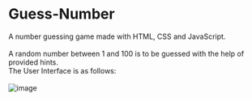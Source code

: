 # Guess-Number
A number guessing game made with HTML, CSS and JavaScript. <br><br>
A random number between 1 and 100 is to be guessed with the help of provided hints. <br>
The User Interface is as follows: <br><br>
![image](https://user-images.githubusercontent.com/61089784/177540902-1616e652-45b5-4c84-b7be-575da057272b.png)
